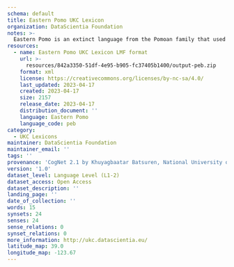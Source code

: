 ```yaml
---
schema: default
title: Eastern Pomo UKC Lexicon
organization: DataScientia Foundation
notes: >-
  Eastern Pomo is an extinct language from the Pomoan family that used to be spoken in North America. The UKC Lexicon of Eastern Pomo is represented as a lexico-semantic network. It consists of words, word senses, synsets, as well as sense-level and synset-level relationships
resources:
  - name: Eastern Pomo UKC Lexicon LMF format
    url: >-
      resources/842a3350-51df-4e95-b905-fc37405b1400/output-peb.zip
    format: xml
    license: https://creativecommons.org/licenses/by-nc-sa/4.0/
    last_updated: 2023-04-17
    created: 2023-04-17
    size: 2157
    release_date: 2023-04-17
    distribution_document: ''
    language: Eastern Pomo
    language_code: peb
category:
  - UKC Lexicons
maintainer: DataScientia Foundation
maintainer_email: ''
tags: ''
provenance: 'CogNet 2.1 by Khuyagbaatar Batsuren, National University of Mongolia (http://cognet.ukc.disi.unitn.it); KinDiv: Kinship Diversity 1.0 by Temuulen Khishigsuren (http://ukc.disi.unitn.it/index.php/kinship/); Native Languages of the Americas 2021.11. by Laura Redish and Orrin Lewis (http://www.native-languages.org); Princeton WordNet 2.1 by Princeton University (https://wordnet.princeton.edu)'
version: '1.0'
dataset_level: Language Level (L1-2)
dataset_access: Open Access
dataset_description: ''
landing_page: ''
date_of_collection: ''
words: 15
synsets: 24
senses: 24
sense_relations: 0
synset_relations: 0
more_information: http://ukc.datascientia.eu/
latitude_map: 39.0
longitude_map: -123.67
---
```

